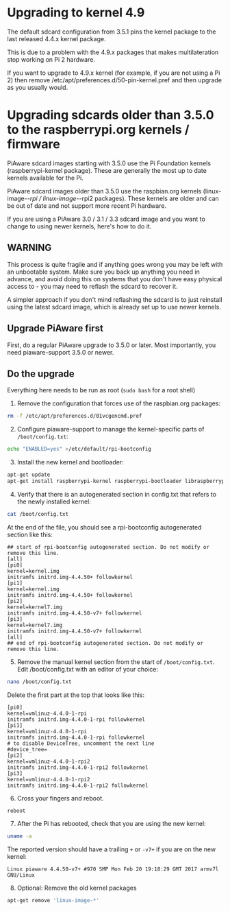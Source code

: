 # Upgrading to kernel 4.9

The default sdcard configuration from 3.5.1 pins the kernel package to the
last released 4.4.x kernel package.

This is due to a problem with the 4.9.x packages that makes multilateration
stop working on Pi 2 hardware.

If you want to upgrade to 4.9.x kernel (for example, if you are not using
a Pi 2) then remove /etc/apt/preferences.d/50-pin-kernel.pref and then upgrade
as you usually would.


# Upgrading sdcards older than 3.5.0 to the raspberrypi.org kernels / firmware

PiAware sdcard images starting with 3.5.0 use the Pi Foundation kernels
(raspberrypi-kernel package). These are generally the most up to date
kernels available for the Pi.

PiAware sdcard images older than 3.5.0 use the raspbian.org kernels
(linux-image-*-rpi / linux-image-*-rpi2 packages). These kernels are older
and can be out of date and not support more recent Pi hardware.

If you are using a PiAware 3.0 / 3.1 / 3.3 sdcard image and you want to
change to using newer kernels, here's how to do it.

## WARNING

This process is quite fragile and if anything goes wrong you may be left
with an unbootable system. Make sure you back up anything you need in
advance, and avoid doing this on systems that you don't have easy physical
access to - you may need to reflash the sdcard to recover it.

A simpler approach if you don't mind reflashing the sdcard is to just reinstall
using the latest sdcard image, which is already set up to use newer kernels.

## Upgrade PiAware first

First, do a regular PiAware upgrade to 3.5.0 or later. Most importantly, you
need piaware-support 3.5.0 or newer.

## Do the upgrade

Everything here needs to be run as root (`sudo bash` for a root shell)

1. Remove the configuration that forces use of the raspbian.org packages:
```bash
rm -f /etc/apt/preferences.d/01vcgencmd.pref
```
2. Configure piaware-support to manage the kernel-specific parts of
`/boot/config.txt`:
```bash
echo "ENABLED=yes" >/etc/default/rpi-bootconfig
```
3. Install the new kernel and bootloader:
```bash
apt-get update
apt-get install raspberrypi-kernel raspberrypi-bootloader libraspberrypi-bin
```
4. Verify that there is an autogenerated section in config.txt that refers to
the newly installed kernel:
```bash
cat /boot/config.txt
```
At the end of the file, you should see a rpi-bootconfig autogenerated section
like this:

```
## start of rpi-bootconfig autogenerated section. Do not modify or remove this line.
[all]
[pi0]
kernel=kernel.img
initramfs initrd.img-4.4.50+ followkernel
[pi1]
kernel=kernel.img
initramfs initrd.img-4.4.50+ followkernel
[pi2]
kernel=kernel7.img
initramfs initrd.img-4.4.50-v7+ followkernel
[pi3]
kernel=kernel7.img
initramfs initrd.img-4.4.50-v7+ followkernel
[all]
## end of rpi-bootconfig autogenerated section. Do not modify or remove this line.
```
5. Remove the manual kernel section from the start of `/boot/config.txt`.
Edit /boot/config.txt with an editor of your choice:
```bash
nano /boot/config.txt
```
Delete the first part at the top that looks like this:
```
[pi0]
kernel=vmlinuz-4.4.0-1-rpi
initramfs initrd.img-4.4.0-1-rpi followkernel
[pi1]
kernel=vmlinuz-4.4.0-1-rpi
initramfs initrd.img-4.4.0-1-rpi followkernel
# to disable DeviceTree, uncomment the next line 
#device_tree=
[pi2]
kernel=vmlinuz-4.4.0-1-rpi2
initramfs initrd.img-4.4.0-1-rpi2 followkernel
[pi3]
kernel=vmlinuz-4.4.0-1-rpi2
initramfs initrd.img-4.4.0-1-rpi2 followkernel
```
6. Cross your fingers and reboot.
```bash
reboot
```
7. After the Pi has rebooted, check that you are using the new kernel:
```bash
uname -a
```
The reported version should have a trailing `+` or `-v7+` if you are on the new kernel:
```
Linux piaware 4.4.50-v7+ #970 SMP Mon Feb 20 19:18:29 GMT 2017 armv7l GNU/Linux
```
8. Optional: Remove the old kernel packages
```bash
apt-get remove 'linux-image-*'
```
